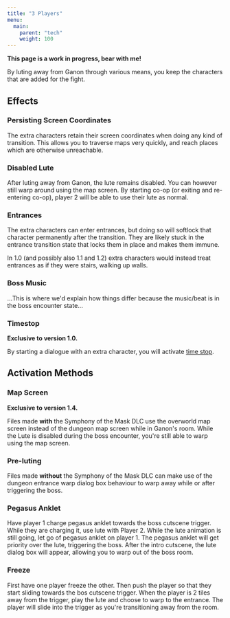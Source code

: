 ```yaml
---
title: "3 Players"
menu:
  main:
    parent: "tech"
    weight: 100
---
```


**This page is a work in progress, bear with me!**

By luting away from Ganon through various means, you keep the characters that are added for the fight.

## Effects

### Persisting Screen Coordinates

The extra characters retain their screen coordinates when doing any kind of transition.
This allows you to traverse maps very quickly, and reach places which are otherwise unreachable.

### Disabled Lute

After luting away from Ganon, the lute remains disabled. You can however still warp around using the map screen.
By starting co-op (or exiting and re-entering co-op), player 2 will be able to use their lute as normal.

### Entrances

The extra characters can enter entrances, but doing so will softlock that character permanently after the transition.
They are likely stuck in the entrance transition state that locks them in place and makes them immune.

In 1.0 (and possibly also 1.1 and 1.2) extra characters would instead treat entrances as if they were stairs, walking up walls.

### Boss Music

...This is where we'd explain how things differ because the music/beat is in the boss encounter state...

### Timestop
**Exclusive to version 1.0.**

By starting a dialogue with an extra character, you will activate [time stop](/tech/time-stop/).

## Activation Methods

### Map Screen

**Exclusive to version 1.4.**

Files made **with** the Symphony of the Mask DLC use the overworld map screen instead of the dungeon map screen while in Ganon's room.
While the Lute is disabled during the boss encounter, you're still able to warp using the map screen.

### Pre-luting

Files made **without** the Symphony of the Mask DLC can make use of the dungeon entrance warp dialog box behaviour to warp away while or after triggering the boss.

### Pegasus Anklet

Have player 1 charge pegasus anklet towards the boss cutscene trigger.
While they are charging it, use lute with Player 2.
While the lute animation is still going, let go of pegasus anklet on player 1.
The pegasus anklet will get priority over the lute, triggering the boss.
After the intro cutscene, the lute dialog box will appear, allowing you to warp out of the boss room.

### Freeze

First have one player freeze the other.
Then push the player so that they start sliding towards the bos cutscene trigger.
When the player is 2 tiles away from the trigger, play the lute and choose to warp to the entrance.
The player will slide into the trigger as you're transitioning away from the room.
